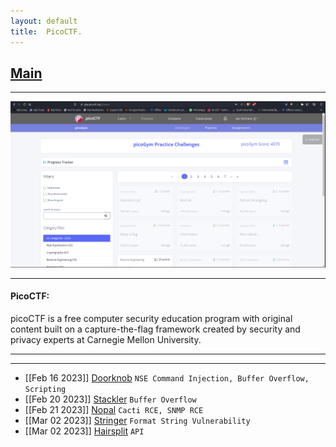 ```yaml
---
layout: default
title:  PicoCTF.
---
```


<h2 class="menu-header" id="index"><a href="../../index.html">Main</a></h2>
<hr>

![image](images/Screenshot_2023-06-09_18-51-37.png)

* * *
<h4 class="menu-header" id="PicoCTF">PicoCTF:</h4>
picoCTF is a free computer security education program with original content built on a capture-the-flag framework created by security and privacy experts at Carnegie Mellon University.
<hr>
<hr>

- [[Feb 16 2023]] [Doorknob](https://markuched13.github.io/posts/echoctf/doorknob.html) `NSE Command Injection, Buffer Overflow, Scripting`
- [[Feb 20 2023]] [Stackler](https://markuched13.github.io/posts/echoctf/stackler.html) `Buffer Overflow`
- [[Feb 21 2023]] [Nopal](https://markuched13.github.io/posts/echoctf/nopal.html) `Cacti RCE, SNMP RCE`
- [[Mar 02 2023]] [Stringer](https://markuched13.github.io/posts/echoctf/stringer.html) `Format String Vulnerability`
- [[Mar 02 2023]] [Hairsplit](https://github.com/markuched13/markuched13.github.io/blob/main/posts/echoctf/hairsplit.md) `API`
